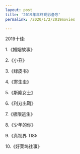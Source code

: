 ```yaml
---
layout: post
title: '2019年年终观影备忘'
permalink: /2020/1/2/2019movies

---
```


2019十佳:

1.《婚姻故事》

2.《小丑》

3.《绿皮书》

4.《寄生虫》

5.《斯隆女士》

6.《利刃出鞘》

7.《极限逃生》

8.《少年的你》

9.《真视界 TI8》

10.《好莱坞往事》
